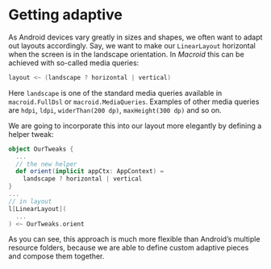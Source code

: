 # Getting adaptive

As Android devices vary greatly in sizes and shapes, we often want to adapt out layouts accordingly.
Say, we want to make our `LinearLayout` horizontal when the screen is in the landscape orientation.
In *Macroid* this can be achieved with so-called media queries:

```scala
layout <~ (landscape ? horizontal | vertical)
```

Here `landscape` is one of the standard media queries available in `macroid.FullDsl` or `macroid.MediaQueries`.
Examples of other media queries are `hdpi`, `ldpi`, `widerThan(200 dp)`, `maxHeight(300 dp)` and so on.

We are going to incorporate this into our layout more elegantly by defining a helper tweak:

```scala
object OurTweaks {
  ...
  // the new helper
  def orient(implicit appCtx: AppContext) =
    landscape ? horizontal | vertical
}
...
// in layout
l[LinearLayout](
  ...
) <~ OurTweaks.orient
```

As you can see, this approach is much more flexible than Android’s multiple resource folders,
because we are able to define custom adaptive pieces and compose them together.